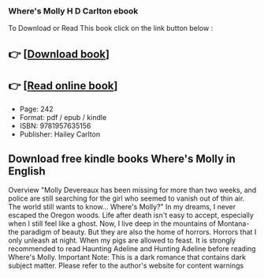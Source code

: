 ### Where's Molly H D Carlton ebook

To Download or Read This book click on the link button below :

## 👉  [**[Download book](http://filesbooks.info/download.php?group=book&from=github.com&id=701431&lnk=1063 "Download book")**]

## 👉  [**[Read online book](http://filesbooks.info/download.php?group=book&from=github.com&id=701431&lnk=1063 "Read online book")**]


* Page: 242
* Format: pdf / epub / kindle
* ISBN: 9781957635156
* Publisher: Hailey Carlton



## Download free kindle books Where's Molly in English


Overview
&quot;Molly Devereaux has been missing for more than two weeks, and police are still searching for the girl who seemed to vanish out of thin air. The world still wants to know… Where&#039;s Molly?&quot; In my dreams, I never escaped the Oregon woods. Life after death isn&#039;t easy to accept, especially when I still feel like a ghost. Now, I live deep in the mountains of Montana-the paradigm of beauty. But they are also the home of horrors. Horrors that I only unleash at night. When my pigs are allowed to feast. It is strongly recommended to read Haunting Adeline and Hunting Adeline before reading Where&#039;s Molly. Important Note: This is a dark romance that contains dark subject matter. Please refer to the author&#039;s website for content warnings



